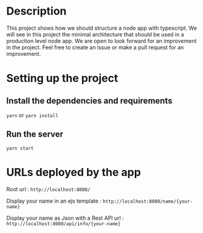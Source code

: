 # Description

This project shows how we should structure a node app with typescript.
We will see in this project the minimal architecture that should be used in a production level node app.
We are open to look forward for an improvement in the project. Feel free to create an issue or make a pull request for an improvement.

# Setting up the project

## Install the dependencies and requirements

```yarn```
or
```yarn install```

## Run the server
```yarn start```

# URLs deployed by the app

Root url :
```http://localhost:8080/```

Display your name in an ejs template :
```http://localhost:8080/name/{your-name}```

Display your name as Json with a Rest API url :
```http://localhost:8080/api/info/{your-name}```
